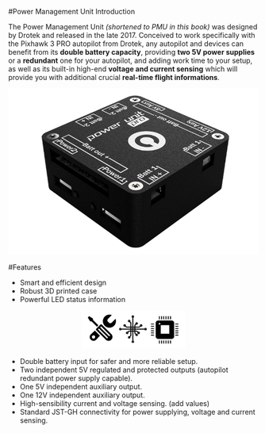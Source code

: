 #Power Management Unit Introduction

The Power Management Unit _(shortened to PMU in this book)_ was designed by Drotek and released in the late 2017. Conceived to work specifically with the Pixhawk 3 PRO autopilot from Drotek, any autopilot and devices can benefit from its **double battery capacity**, providing **two 5V power supplies** or a **redundant** one for your autopilot, and adding work time to your setup, as well as its built-in high-end **voltage and current sensing** which will provide you with additional crucial **real-time flight informations**.

<p align="center">
  <img src="./images/pmu3d.png?raw=true" alt="PMU 3D Model"/>
</p>

#Features

- Smart and efficient design
- Robust 3D printed case
- Powerful LED status information

<p align="center">
  <img src="./images/ico1.png?raw=true" alt="Hardware"/>
</p>

- Double battery input for safer and more reliable setup.
- Two independent 5V regulated and protected outputs (autopilot redundant power supply capable).
- One 5V independent auxiliary output.
- One 12V independent auxiliary output.
- High-sensibility current and voltage sensing. (add values)
- Standard JST-GH connectivity for power supplying, voltage and current sensing.
